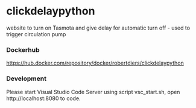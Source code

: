 # clickdelaypython
website to turn on Tasmota and give delay for automatic turn off - used to trigger circulation pump

### Dockerhub
https://hub.docker.com/repository/docker/robertdiers/clickdelaypython

### Development
Please start Visual Studio Code Server using script vsc_start.sh, open http://localhost:8080 to code.
